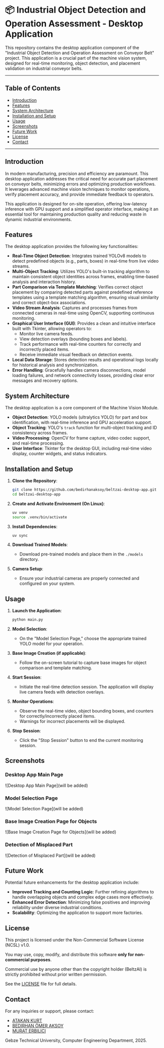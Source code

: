 # 📦 Industrial Object Detection and Operation Assessment - Desktop Application

This repository contains the desktop application component of the "Industrial Object Detection and Operation Assessment on Conveyor Belt" project. This application is a crucial part of the machine vision system, designed for real-time monitoring, object detection, and placement validation on industrial conveyor belts.

---

## Table of Contents

- [Introduction](#introduction)
- [Features](#features)
- [System Architecture](#system-architecture)
- [Installation and Setup](#installation-and-setup)
- [Usage](#usage)
- [Screenshots](#screenshots)
- [Future Work](#future-work)
- [License](#license)
- [Contact](#contact)

---

## Introduction

In modern manufacturing, precision and efficiency are paramount. This desktop application addresses the critical need for accurate part placement on conveyor belts, minimizing errors and optimizing production workflows. It leverages advanced machine vision techniques to monitor operations, verify placement accuracy, and provide immediate feedback to operators.

This application is designed for on-site operation, offering low-latency inference with GPU support and a simplified operator interface, making it an essential tool for maintaining production quality and reducing waste in dynamic industrial environments.

## Features

The desktop application provides the following key functionalities:

-   **Real-Time Object Detection**: Integrates trained YOLOv8 models to detect predefined objects (e.g., parts, boxes) in real-time from live video streams.
-   **Multi-Object Tracking**: Utilizes YOLO's built-in tracking algorithm to maintain consistent object identities across frames, enabling time-based analysis and interaction history.
-   **Part Comparison via Template Matching**: Verifies correct object placement by comparing detected parts against predefined reference templates using a template matching algorithm, ensuring visual similarity and correct object-box associations.
-   **Video Stream Analysis**: Captures and processes frames from connected cameras in real-time using OpenCV, supporting continuous monitoring.
-   **Graphical User Interface (GUI)**: Provides a clean and intuitive interface built with Tkinter, allowing operators to:
    -   Monitor live camera feeds.
    -   View detection overlays (bounding boxes and labels).
    -   Track performance with real-time counters for correctly and incorrectly placed items.
    -   Receive immediate visual feedback on detection events.
-   **Local Data Storage**: Stores detection results and operational logs locally for historical analysis and synchronization.
-   **Error Handling**: Gracefully handles camera disconnections, model loading failures, and network connectivity losses, providing clear error messages and recovery options.

## System Architecture

The desktop application is a core component of the Machine Vision Module.

-   **Object Detection**: YOLO models (ultralytics YOLO) for part and box identification, with real-time inference and GPU acceleration support.
-   **Object Tracking**: YOLO's `track` function for multi-object tracking and ID consistency across frames.
-   **Video Processing**: OpenCV for frame capture, video codec support, and real-time processing.
-   **User Interface**: Tkinter for the desktop GUI, including real-time video display, counter widgets, and status indicators.

## Installation and Setup

1.  **Clone the Repository**:

    ```bash
    git clone https://github.com/bedirhanaksoy/beltzai-desktop-app.git
    cd beltzai-desktop-app
    ```

2.  **Create and Activate Environment (On Linux)**:

    ```bash
    uv venv
    source .venv/bin/activate
    ```

3.  **Install Dependencies**:

    ```bash
    uv sync
    ```

4.  **Download Trained Models**:
    *   Download pre-trained models and place them in the `./models` directory.

5.  **Camera Setup**:
    *   Ensure your industrial cameras are properly connected and configured on your system.

## Usage

1.  **Launch the Application**:

    ```bash
    python main.py
    ```

2.  **Model Selection**:
    *   On the "Model Selection Page," choose the appropriate trained YOLO model for your operation.

3.  **Base Image Creation (if applicable)**:
    *   Follow the on-screen tutorial to capture base images for object comparison and template matching.

4.  **Start Session**:
    *   Initiate the real-time detection session. The application will display live camera feeds with detection overlays.

5.  **Monitor Operations**:
    *   Observe the real-time video, object bounding boxes, and counters for correctly/incorrectly placed items.
    *   Warnings for incorrect placements will be displayed.

6.  **Stop Session**:
    *   Click the "Stop Session" button to end the current monitoring session.

## Screenshots

### Desktop App Main Page

![Desktop App Main Page](will be added)

### Model Selection Page

![Model Selection Page](will be added)

### Base Image Creation Page for Objects

![Base Image Creation Page for Objects](will be added)

### Detection of Misplaced Part

![Detection of Misplaced Part](will be added)

## Future Work

Potential future enhancements for the desktop application include:

-   **Improved Tracking and Counting Logic**: Further refining algorithms to handle overlapping objects and complex edge cases more effectively.
-   **Enhanced Error Detection**: Minimizing false positives and improving reliability under diverse industrial conditions.
-   **Scalability**: Optimizing the application to support more factories.

## License

This project is licensed under the Non-Commercial Software License (NCSL) v1.0.

You may use, copy, modify, and distribute this software **only for non-commercial purposes**.

Commercial use by anyone other than the copyright holder (BeltzAI) is strictly prohibited without prior written permission.

See the [LICENSE](./LICENSE.md) file for full details.

## Contact

For any inquiries or support, please contact:

-   [ATAKAN KURT](https://github.com/a-kurt)
-   [BEDIRHAN ÖMER AKSOY](https://github.com/bedirhanaksoy)
-   [MURAT ERBILICI](https://github.com/ThoRight)

Gebze Technical University, Computer Engineering Department, 2025.
